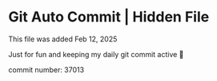 # Git Auto Commit | Hidden File

This file was added Feb 12, 2025

Just for fun and keeping my daily git commit active 🤪

commit number: 37013

